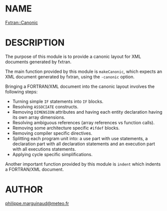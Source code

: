 # NAME

[Fxtran::Canonic](../lib/Fxtran/Canonic.pm)

# DESCRIPTION

The purpose of this module is to provide a canonic layout for XML documents generated
by fxtran.

The main function provided by this module is `makeCanonic`, which expects an XML
document generated by fxtran, using the `-canonic` option.

Bringing a FORTRAN/XML document into the canonic layout involves the following steps:

- Turning simple `IF` statements into `IF` blocks.
- Resolving `ASSOCIATE` constructs.
- Removing `DIMENSION` attributes and having each entity declaration
having its own array dimensions.
- Resolving ambiguous references (array references vs function calls).
- Removing some architecture specific `#ifdef` blocks.
- Removing compiler specific directives.
- Splitting each program unit into: a use part with use statements, 
a declaration part with all declaration statements and an
execution part with all executions statements.
- Applying cycle specific simplifications.

Another important function provided by this module is `indent` which
indents a FORTRAN/XML document.

# AUTHOR

philippe.marguinaud@meteo.fr
